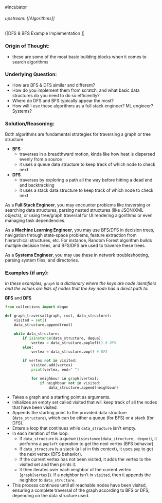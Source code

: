 #incubator 
###### upstream: [[Algorithms]]

[[DFS & BFS Example Implementation ]]

### Origin of Thought:
- these are some of the most basic building blocks when it comes to search algorithms 


### Underlying Question: 
- How are BFS & DFS similar and different? 
- How do you implement them from scratch, and what basic data structures do you need to do so efficiently? 
- Where do DFS and BFS typically appear the most? 
- How will I use these algorithms as a full stack engineer? ML engineer? Systems? 

### Solution/Reasoning: 
Both algorithms are fundamental strategies for traversing a graph or tree structure


- **BFS** 
	- traverses in a breadthward motion, kinda like how heat is dispersed evenly from a source 
	- it uses a queue data structure to keep track of which node to check next 
- **DFS**
	- traverses by exploring a path all the way before hitting a dead end and backtracking 
	- it uses a stack data structure to keep track of which node to check next 

As a **Full Stack Engineer**, you may encounter problems like traversing or searching data structures, parsing nested structures (like JSON/XML objects), or using tree/graph traversal for UI rendering algorithms or even managing task dependencies.

As a **Machine Learning Engineer**, you may use BFS/DFS in decision trees, navigation through state-space problems, feature extraction from hierarchical structures, etc. For instance, Random Forest algorithm builds multiple decision trees, and BFS/DFS are used to traverse these trees.

As a **Systems Engineer**, you may use these in network troubleshooting, parsing system files, and directories.


### Examples (if any): 
*In these examples, `graph` is a dictionary where the keys are node identifiers and the values are lists of nodes that the key node has a direct path to.*

**BFS** and **DFS**

```python
from collections import deque

def graph_traversal(graph, root, data_structure):
    visited = set()
    data_structure.append(root)

    while data_structure:
        if isinstance(data_structure, deque):
            vertex = data_structure.popleft() # BFS
        else:
            vertex = data_structure.pop() # DFS

        if vertex not in visited:
            visited.add(vertex)
            print(vertex, end=" ")

            for neighbour in graph[vertex]:
                if neighbour not in visited:
                    data_structure.append(neighbour)

```


-   Takes a graph and a starting point as arguments.
-   Initializes an empty set called visited that will keep track of all the nodes that have been visited.
-   Appends the starting point to the provided data structure (`data_structure`), which can be either a queue (for BFS) or a stack (for DFS).
-   Enters a loop that continues while `data_structure` isn't empty.
-   In each iteration of the loop:
    -   If `data_structure` is a queue (`isinstance(data_structure, deque)`), it performs a `popleft` operation to get the next vertex (BFS behavior).
    -   If `data_structure` is a stack (a list in this context), it uses `pop` to get the next vertex (DFS behavior).
    -   If the current vertex has not been visited, it adds the vertex to the visited set and then prints it.
    -   It then iterates over each neighbor of the current vertex (`graph[vertex]`). If a neighbor isn't in `visited`, then it appends the neighbor to `data_structure`.
-   This process continues until all reachable nodes have been visited, ensuring a complete traversal of the graph according to BFS or DFS, depending on the data structure used.
